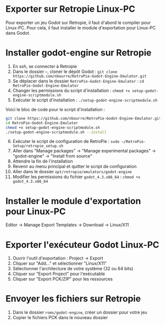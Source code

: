 # Exporter sur Retropie Linux-PC

Pour exporter un jeu Godot sur Retropie, il faut d'abord le compiler pour Linux-PC. Pour cela, il faut installer le module d'exportation pour Linux-PC dans Godot.

# Installer godot-engine sur Retropie
1. En ssh, se connecter à Retropie
2. Dans le dossier `~`, cloner le dépôt Godot : `git clone https://github.com/nbourre/RetroPie-Godot-Engine-Emulator.git`
3. Se déplacer dans le dossier `RetroPie-Godot-Engine-Emulator` : `cd RetroPie-Godot-Engine-Emulator`
4. Changer les permissions du script d'installation : `chmod +x setup-godot-engine-scriptmodule.sh`
5. Exécuter le script d'installation : `./setup-godot-engine-scriptmodule.sh`

Voici le bloc de code pour le script d'installation :

```bash
git clone https://github.com/nbourre/RetroPie-Godot-Engine-Emulator.git
cd RetroPie-Godot-Engine-Emulator
chmod +x setup-godot-engine-scriptmodule.sh
./setup-godot-engine-scriptmodule.sh --install
```

6. Exécuter le script de configuration de RetroPie : `sudo ~/RetroPie-Setup/retropie_setup.sh`
7. Aller dans "Manage packages" -> "Manage experimental packages" -> "godot-engine" -> "Install from source"
8. Attendre la fin de l'installation
9. Revenir au menu principal et quitter le script de configuration
10. Aller dans le dossier `opt/retropie/emulators/godot-engine`
11. Modifier les permissions du fichier `godot_4.3.x86_64` : `chmod +x godot_4.3.x86_64`

# Installer le module d'exportation pour Linux-PC
Editor -> Manage Export Templates -> Download -> Linux/X11

# Exporter l'exécuteur Godot Linux-PC
1. Ouvrir l'outil d'exportation : Project -> Export
2. Cliquer sur "Add..." et sélectionner "Linux/X11"
3. Sélectionner l'architecture de votre système (32 ou 64 bits)
4. Cliquer sur "Export Project" pour l'exécutable
5. Cliquer sur "Export PCK/ZIP" pour les ressources

# Envoyer les fichiers sur Retropie
1. Dans le dossier `roms/godot-engine`, créer un dossier pour votre jeu
2. Copier le fichiers PCK dans le nouveau dossier



